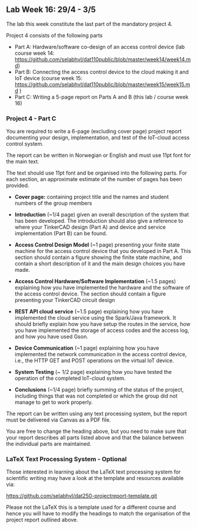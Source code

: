 ## Lab Week 16: 29/4 - 3/5

The lab this week constitute the last part of the mandatory project 4.

Project 4 consists of the following parts

- Part A: Hardware/software co-design of an access control device (lab course week 14: https://github.com/selabhvl/dat110public/blob/master/week14/week14.md)
- Part B: Connecting the access control device to the cloud making it and IoT device (course week 15: https://github.com/selabhvl/dat110public/blob/master/week15/week15.md )
- Part C: Writing a 5-page report on Parts A and B (this lab / course week 16)

### Project 4 - Part C

You are required to write a 6-page (excluding cover page) project report documenting your design, implementation, and test of the IoT-cloud access control system.

The report can be written in Norwegian or English and must use 11pt font for the main text.

The text should use 11pt font and be organised into the following parts. For each section, an approximate estimate of the number of pages has been provided.

- **Cover page:** containing project title and the names and student numbers of the group members

- **Introduction** (~1/4 page) given an overall description of the system that has been developed. The introduction should also give a reference to where your TinkerCAD design (Part A) and device and service implementation (Part B) can be found.

- **Access Control Design Model** (~1 page) presenting your finite state machine for the access control device that you developed in Part A. This section should contain a figure showing the finite state machine, and contain a short description of it and the main design choices you have made.

- **Access Control Hardware/Software Implementation** (~1.5 pages) explaining how you have implemented the hardware and the software of the access control device. The section should contain a figure presenting your TinkerCAD circuit design

- **REST API cloud service** (~1.5 page) explaining how you have implemented the cloud service using the Spark/Java framework. It should briefly explain how you have setup the routes in the service, how you have implemented the storage of access codes and the access log, and how you have used Gson.

- **Device Communication** (~1 page) explaining how you have implemented the network communication in the access control device, i.e., the HTTP GET and POST operations on the virtual IoT device.

- **System Testing** (~ 1/2 page) explaining how you have tested the operation of the completed IoT-cloud system.

- **Conclusions** (~1/4 page) briefly summing of the status of the project, including things that was not completed or which the group did not manage to get to work properly.

The report can be written using any text processing system, but the report must be delivered via Canvas as a PDF file.

You are free to change the heading above, but you need to make sure that your report describes all parts listed above and that the balance between the individual parts are maintained.

### LaTeX Text Processing System - Optional

Those interested in learning about the LaTeX text processing system for scientific writing may have a look at the template and resources available via:

https://github.com/selabhvl/dat250-projectreport-template.git

Please not the LaTeX this is a template used for a different course and hence you will have to modify the headings to match the organisation of the project report outlined above.
